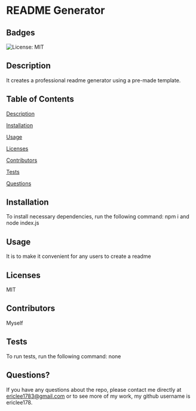 
# README Generator
## Badges
![License: MIT](https://img.shields.io/badge/License-MIT-yellow.svg)
    
## Description 
It creates a professional readme generator using a pre-made template.
## Table of Contents 
    
[Description](#Description)
    
[Installation](#Installation)
    
[Usage](#Usage)
    
[Licenses](#Licenses)
    
[Contributors](#Contributors)
    
[Tests](#Tests)
    
[Questions](#Questions)
    
## Installation 
To install necessary dependencies, run the following command:
npm i and node index.js
## Usage 
It is to make it convenient for any users to create a readme
## Licenses 
MIT
## Contributors
Myself
## Tests 
To run tests, run the following command:
none
## Questions? 
If you have any questions about the repo, please contact me directly at ericlee1783@gmail.com or to see more of my work, my github username is ericlee178.